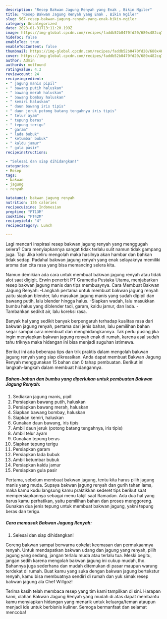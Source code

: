 ```yaml
---
description: "Resep Bakwan Jagung Renyah yang Enak , Bikin Ngiler"
title: "Resep Bakwan Jagung Renyah yang Enak , Bikin Ngiler"
slug: 567-resep-bakwan-jagung-renyah-yang-enak-bikin-ngiler
category: Uncategorized
date: 2023-01-31T13:11:20.199Z
image: https://img-global.cpcdn.com/recipes/faddb52b0470fd20/680x482cq70/bakwan-jagung-renyah-foto-resep-utama.jpg
hideToc: false
enableToc: true
enableTocContent: false
thumbnail: https://img-global.cpcdn.com/recipes/faddb52b0470fd20/680x482cq70/bakwan-jagung-renyah-foto-resep-utama.jpg
cover: https://img-global.cpcdn.com/recipes/faddb52b0470fd20/680x482cq70/bakwan-jagung-renyah-foto-resep-utama.jpg
author: Admin
authorAv: notfound
ratingvalue: 4.3
reviewcount: 24
recipeingredient:
- " jagung manis pipil"
- " bawang putih haluskan"
- " bawang merah haluskan"
- " bawang bombay haluskan"
- " kemiri haluskan"
- " daun bawang iris tipis"
- " daun jeruk potong batang tengahnya iris tipis"
- " telur ayam"
- " tepung beras"
- " tepung terigu"
- " garam"
- " lada bubuk"
- " ketumbar bubuk"
- " kaldu jamur"
- " gula pasir"
recipeinstructions:

- "Selesai dan siap dihidangkan!"
categories:
- Resep
tags:
- bakwan
- jagung
- renyah

katakunci: bakwan jagung renyah 
nutrition: 136 calories
recipecuisine: Indonesian
preptime: "PT13M"
cooktime: "PT42M"
recipeyield: "4"
recipecategory: Lunch

---
```



Lagi mencari inspirasi resep bakwan jagung renyah yang menggugah selera? Cara menyiapkannya sangat tidak terlalu sulit namun tidak gampang juga. Tapi Jika keliru mengolah maka hasilnya akan hambar dan bahkan tidak sedap. Padahal bakwan jagung renyah yang enak selayaknya memiliki aroma dan cita rasa yang bisa memancing selera kita.


Namun demikian ada cara untuk membuat bakwan jagung renyah atau tidak alot saat digigit. Erwin penerbit PT Gramedia Pustaka Utama, menjabarkan resep bakwan jagung manis dan tips membuaynya. Cara Membuat Bakwan Jagung Renyah: -Langkah pertama untuk membuat bakwan jagung renyah yaitu siapkan blender, lalu masukan jagung manis yang sudah dipipil dan bawang putih, lalu blender hingga halus. -Siapkan wadah, lalu masukkan bumbu halus yang diblender tadi, garam, kaldu jamur, dan lada. -Tambahkan sedikit air, lalu koreksi rasa.

Banyak hal yang sedikit banyak berpengaruh terhadap kualitas rasa dari bakwan jagung renyah, pertama dari jenis bahan, lalu pemilihan bahan segar sampai cara membuat dan menghidangkannya. Tak perlu pusing jika ingin menyiapkan bakwan jagung renyah enak di rumah, karena asal sudah tahu triknya maka hidangan ini bisa menjadi suguhan istimewa.


Berikut ini ada beberapa tips dan trik praktis dalam mengolah bakwan jagung renyah yang siap dikreasikan. Anda dapat membuat Bakwan Jagung Renyah menggunakan 15 bahan dan 0 tahap pembuatan. Berikut ini langkah-langkah dalam membuat hidangannya.

<!--inarticleads1-->

##### Bahan-bahan dan bumbu yang diperlukan untuk pembuatan Bakwan Jagung Renyah:

1. Sediakan  jagung manis, pipil
1. Persiapkan  bawang putih, haluskan
1. Persiapkan  bawang merah, haluskan
1. Siapkan  bawang bombay, haluskan
1. Siapkan  kemiri, haluskan
1. Gunakan  daun bawang, iris tipis
1. Ambil  daun jeruk (potong batang tengahnya, iris tipis)
1. Ambil  telur ayam
1. Gunakan  tepung beras
1. Siapkan  tepung terigu
1. Persiapkan  garam
1. Persiapkan  lada bubuk
1. Ambil  ketumbar bubuk
1. Persiapkan  kaldu jamur
1. Persiapkan  gula pasir


Pertama, sebelum membuat bakwan jagung, tentu kita harus pilih jagung manis yang muda. Supaya bakwan jagung renyah dan gurih tahan lama, maka kamu kudu langsung kamu praktikkan sederet tips berikut saat mempersiapkannya sebagai menu takjil saat Ramadan. Ada dua hal yang harus kamu perhatikan, yaitu pemilihan bahan dan proses menggoreng. Gunakan dua jenis tepung untuk membuat bakwan jagung, yakni tepung beras dan terigu. 

<!--inarticleads2-->

##### Cara memasak Bakwan Jagung Renyah:


1. Selesai dan siap dihidangkan!

Goreng bakwan sampai berwarna cokelat keemasan dan permukaannya renyah. Untuk mendapatkan bakwan udang dan jagung yang renyah, pilih jagung yang sedang, jangan terlalu muda atau terlalu tua. Meski begitu, jangan sedih karena mengolah bakwan jagung ini cukup mudah, lho. Bahannya juga sederhana dan mudah ditemukan di pasar maupun warung terdekat di rumah. Buat kamu yang suka dengan bakwan jagung bertekstur renyah, kamu bisa membuatnya sendiri di rumah dan yuk simak resep bakwan jagung ala Chef Willgoz! 

Terima kasih telah membaca resep yang tim kami tampilkan di sini. Harapan kami, olahan Bakwan Jagung Renyah yang mudah di atas dapat membantu kamu menyiapkan hidangan yang menarik untuk keluarga/teman ataupun menjadi ide untuk berbisnis kuliner. Semoga bermanfaat dan selamat mencoba!
